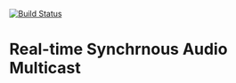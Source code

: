 [![Build Status](https://travis-ci.org/ivanplex/dinosaur.svg?branch=master)](https://travis-ci.org/ivanplex/dinosaur)

# Real-time Synchrnous Audio Multicast


